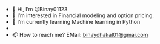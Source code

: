 - 👋 Hi, I’m @Binay01123
- 👀 I’m interested in Financial modeling and option pricing.
- 🌱 I’m currently learning Machine learning in Python
- 
- 📫 How to reach me?  EMail: binaydhakal01@gmai.com

<!---
Binay01123/Binay01123 is a ✨ special ✨ repository because its `README.md` (this file) appears on your GitHub profile.
You can click the Preview link to take a look at your changes.
--->
